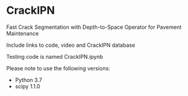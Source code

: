 # CrackIPN
Fast Crack Segmentation with Depth-to-Space Operator for Pavement Maintenance

Include links to code, video and CrackIPN database

Testing code is named CrackIPN.ipynb

Please note to use the following versions:
 - Python 3.7
 - scipy 1.1.0
